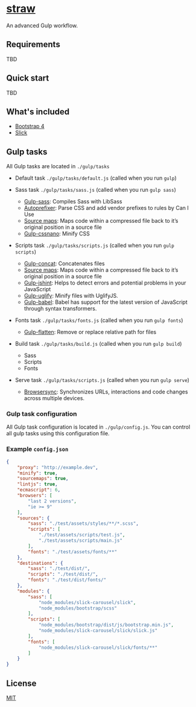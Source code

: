 # [straw](https://github.com/1forh/straw)
An advanced Gulp workflow.

## Requirements
TBD

## Quick start
TBD

## What's included
- [Bootstrap 4](https://github.com/twbs/bootstrap)
- [Slick](https://github.com/kenwheeler/slick)

## Gulp tasks
All Gulp tasks are located in `./gulp/tasks`

- Default task `./gulp/tasks/default.js` (called when you run `gulp`)

- Sass task `./gulp/tasks/sass.js` (called when you run `gulp sass`)
	- [Gulp-sass](https://www.npmjs.com/package/gulp-sass): Compiles Sass with LibSass
	- [Autoprefixer](https://www.npmjs.com/package/gulp-autoprefixer): Parse CSS and add vendor prefixes to rules by Can I Use
	- [Source maps](https://www.npmjs.com/package/gulp-sourcemaps): Maps code within a compressed file back to it’s original position in a source file
	- [Gulp-cssnano](https://www.npmjs.com/package/gulp-cssnano): Minify CSS

- Scripts task `./gulp/tasks/scripts.js` (called when you run `gulp scripts`)
	- [Gulp-concat](https://www.npmjs.com/package/gulp-concat): Concatenates files
	- [Source maps](https://www.npmjs.com/package/gulp-sourcemaps): Maps code within a compressed file back to it’s original position in a source file
	- [Gulp-jshint](https://www.npmjs.com/package/gulp-jshint): Helps to detect errors and potential problems in your JavaScript
	- [Gulp-uglify](https://www.npmjs.com/package/gulp-uglify): Minify files with UglifyJS.
	- [Gulp-babel](https://www.npmjs.com/package/gulp-babel): Babel has support for the latest version of JavaScript through syntax transformers.

- Fonts task `./gulp/tasks/fonts.js` (called when you run `gulp fonts`)
	- [Gulp-flatten](https://www.npmjs.com/package/gulp-flatten): Remove or replace relative path for files

- Build task `./gulp/tasks/build.js` (called when you run `gulp build`)
	- Sass
	- Scripts
	- Fonts

- Serve task `./gulp/tasks/scripts.js` (called when you run `gulp serve`)
	- [Browsersync](https://www.browsersync.io/docs/gulp): Synchronizes URLs, interactions and code changes across multiple devices.

### Gulp task configuration
All Gulp task configuration is located in `./gulp/config.js`. You can control all gulp tasks using this configuration file.

### Example `config.json`
```json
{
	"proxy": "http://example.dev",
	"minify": true,
	"sourcemaps": true,
	"lintjs": true,
	"ecmascript": 6,
	"browsers": [
		"last 2 versions",
		"ie >= 9"
	],
	"sources": {
		"sass": "./test/assets/styles/**/*.scss",
		"scripts": [
			"./test/assets/scripts/test.js",
			"./test/assets/scripts/main.js"
		],
		"fonts": "./test/assets/fonts/**"
	},
	"destinations": {
		"sass": "./test/dist/",
		"scripts": "./test/dist/",
		"fonts": "./test/dist/fonts/"
	},
	"modules": {
		"sass": [
			"node_modules/slick-carousel/slick",
			"node_modules/bootstrap/scss"
		],
		"scripts": [
			"node_modules/bootstrap/dist/js/bootstrap.min.js",
			"node_modules/slick-carousel/slick/slick.js"
		],
		"fonts": [
			"node_modules/slick-carousel/slick/fonts/**"
		]
	}
}
```

## License
[MIT](https://github.com/1forh/straw/blob/master/LICENSE)
